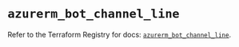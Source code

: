 # `azurerm_bot_channel_line`

Refer to the Terraform Registry for docs: [`azurerm_bot_channel_line`](https://registry.terraform.io/providers/hashicorp/azurerm/3.86.0/docs/resources/bot_channel_line).
